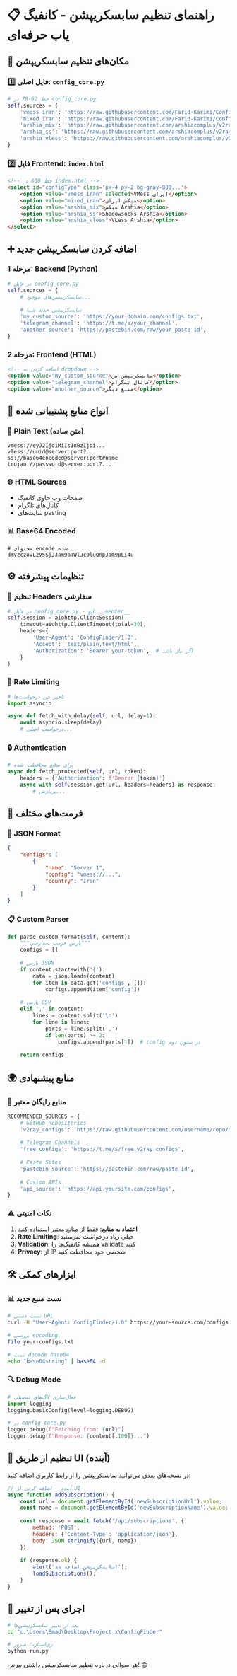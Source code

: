 # 📋 راهنمای تنظیم سابسکریپشن - کانفیگ یاب حرفه‌ای

## 🎯 مکان‌های تنظیم سابسکریپشن

### 1️⃣ فایل اصلی: `config_core.py`

```python
# خط 62-70 در config_core.py
self.sources = {
    'vmess_iran': 'https://raw.githubusercontent.com/Farid-Karimi/Config-Collector/main/vmess_iran.txt',
    'mixed_iran': 'https://raw.githubusercontent.com/Farid-Karimi/Config-Collector/main/mixed_iran.txt',
    'arshia_mix': 'https://raw.githubusercontent.com/arshiacomplus/v2rayExtractor/refs/heads/main/mix/sub.html',
    'arshia_ss': 'https://raw.githubusercontent.com/arshiacomplus/v2rayExtractor/refs/heads/main/ss.html',
    'arshia_vless': 'https://raw.githubusercontent.com/arshiacomplus/v2rayExtractor/refs/heads/main/vless.html'
}
```

### 2️⃣ فایل Frontend: `index.html`

```html
<!-- خط 630 در index.html -->
<select id="configType" class="px-4 py-2 bg-gray-800...">
    <option value="vmess_iran" selected>VMess ایران</option>
    <option value="mixed_iran">میکس ایران</option>
    <option value="arshia_mix">میکس Arshia</option>
    <option value="arshia_ss">Shadowsocks Arshia</option>
    <option value="arshia_vless">VLess Arshia</option>
</select>
```

## ➕ اضافه کردن سابسکریپشن جدید

### مرحله 1: Backend (Python)

```python
# در فایل config_core.py
self.sources = {
    # سابسکریپشن‌های موجود...
    
    # سابسکریپشن جدید شما
    'my_custom_source': 'https://your-domain.com/configs.txt',
    'telegram_channel': 'https://t.me/s/your_channel',
    'another_source': 'https://pastebin.com/raw/your_paste_id',
}
```

### مرحله 2: Frontend (HTML)

```html
<!-- اضافه کردن به dropdown -->
<option value="my_custom_source">سابسکریپشن من</option>
<option value="telegram_channel">کانال تلگرام</option>
<option value="another_source">منبع دیگر</option>
```

## 🔀 انواع منابع پشتیبانی شده

### 📄 Plain Text (متن ساده)
```
vmess://eyJ2IjoiMiIsInBzIjoi...
vless://uuid@server:port?...
ss://base64encoded@server:port#name
trojan://password@server:port?...
```

### 🌐 HTML Sources
- صفحات وب حاوی کانفیگ
- کانال‌های تلگرام
- سایت‌های pasting

### 📊 Base64 Encoded
```
# محتوای encode شده
dmVzczovL2V5SjJJam9pTWlJc0luQnpJam9pLi4u
```

## ⚙️ تنظیمات پیشرفته

### 🔄 تنظیم Headers سفارشی

```python
# در فایل config_core.py - تابع __aenter__
self.session = aiohttp.ClientSession(
    timeout=aiohttp.ClientTimeout(total=30),
    headers={
        'User-Agent': 'ConfigFinder/1.0',
        'Accept': 'text/plain,text/html',
        'Authorization': 'Bearer your-token',  # اگر نیاز باشد
    }
)
```

### 🚦 Rate Limiting

```python
# تاخیر بین درخواست‌ها
import asyncio

async def fetch_with_delay(self, url, delay=1):
    await asyncio.sleep(delay)
    # درخواست اصلی...
```

### 🔒 Authentication

```python
# برای منابع محافظت شده
async def fetch_protected(self, url, token):
    headers = {'Authorization': f'Bearer {token}'}
    async with self.session.get(url, headers=headers) as response:
        # پردازش...
```

## 📝 فرمت‌های مختلف

### 🎯 JSON Format
```json
{
    "configs": [
        {
            "name": "Server 1",
            "config": "vmess://...",
            "country": "Iran"
        }
    ]
}
```

### 📋 Custom Parser

```python
def parse_custom_format(self, content):
    """پارس فرمت سفارشی"""
    configs = []
    
    # پارس JSON
    if content.startswith('{'):
        data = json.loads(content)
        for item in data.get('configs', []):
            configs.append(item['config'])
    
    # پارس CSV
    elif ',' in content:
        lines = content.split('\n')
        for line in lines:
            parts = line.split(',')
            if len(parts) >= 2:
                configs.append(parts[1])  # config در ستون دوم
    
    return configs
```

## 🌍 منابع پیشنهادی

### 🔗 منابع رایگان معتبر

```python
RECOMMENDED_SOURCES = {
    # GitHub Repositories
    'v2ray_configs': 'https://raw.githubusercontent.com/username/repo/main/configs.txt',
    
    # Telegram Channels
    'free_configs': 'https://t.me/s/free_v2ray_configs',
    
    # Paste Sites
    'pastebin_source': 'https://pastebin.com/raw/paste_id',
    
    # Custom APIs
    'api_source': 'https://api.yoursite.com/configs',
}
```

### ⚠️ نکات امنیتی

1. **اعتماد به منابع**: فقط از منابع معتبر استفاده کنید
2. **Rate Limiting**: خیلی زیاد درخواست نفرستید
3. **Validation**: همیشه کانفیگ‌ها را validate کنید
4. **Privacy**: از IP شخصی خود محافظت کنید

## 🛠️ ابزارهای کمکی

### 📊 تست منبع جدید

```bash
# تست دستی URL
curl -H "User-Agent: ConfigFinder/1.0" https://your-source.com/configs.txt

# بررسی encoding
file your-configs.txt

# تست decode base64
echo "base64string" | base64 -d
```

### 🔍 Debug Mode

```python
# فعال‌سازی لاگ‌های تفصیلی
import logging
logging.basicConfig(level=logging.DEBUG)

# در config_core.py
logger.debug(f"Fetching from: {url}")
logger.debug(f"Response: {content[:100]}...")
```

## 📱 تنظیم از طریق UI (آینده)

در نسخه‌های بعدی می‌توانید سابسکریپشن را از رابط کاربری اضافه کنید:

```javascript
// آینده - اضافه کردن از UI
async function addSubscription() {
    const url = document.getElementById('newSubscriptionUrl').value;
    const name = document.getElementById('newSubscriptionName').value;
    
    const response = await fetch('/api/subscriptions', {
        method: 'POST',
        headers: {'Content-Type': 'application/json'},
        body: JSON.stringify({url, name})
    });
    
    if (response.ok) {
        alert('سابسکریپشن اضافه شد!');
        loadSubscriptions();
    }
}
```

## 🚀 اجرای پس از تغییر

```bash
# بعد از تغییر سابسکریپشن‌ها
cd "c:\Users\Emad\Desktop\Project x\ConfigFinder"

# ری‌استارت سرور
python run.py
```

هر سوالی درباره تنظیم سابسکریپشن داشتی بپرس! 😊
